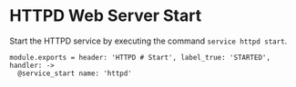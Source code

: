 
# HTTPD Web Server Start

Start the HTTPD service by executing the command `service httpd start`.

    module.exports = header: 'HTTPD # Start', label_true: 'STARTED', handler: ->
      @service_start name: 'httpd'
